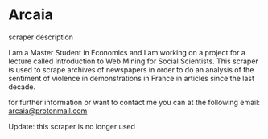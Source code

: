 # Arcaia
scraper description

I am a Master Student in Economics and I am working on a project for a lecture called Introduction to Web Mining for Social Scientists.
This scraper is used to scrape archives of newspapers in order to do an analysis of the sentiment of violence in demonstrations in France in articles since the last decade. 

for further information or want to contact me you can at the following email: arcaia@protonmail.com

Update: this scraper is no longer used
